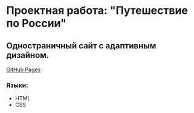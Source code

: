 # Проектная работа: "Путешествие по России"

## Одностраничный сайт с адаптивным дизайном.
[GitHub Pages](https://BokuNoPeka.github.io/russian-travel/index)

### Языки:
* HTML
* CSS